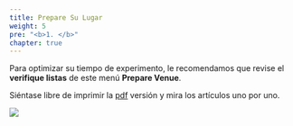 ```yaml
---
title: Prepare Su Lugar
weight: 5
pre: "<b>1. </b>"
chapter: true
---
```


Para optimizar su tiempo de experimento, le recomendamos que revise el
**verifique listas** de este menú **Prepare Venue**.

Siéntase libre de imprimir la [pdf](/images/prepare_venue/mypdf.pdf) versión
y mira los artículos uno por uno.

<img src='/images/prepare_venue/check_list_logo.png' />